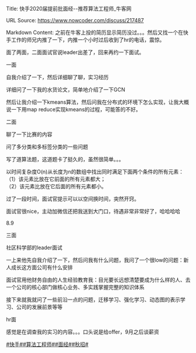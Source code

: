 Title: 快手2020届提前批面经--推荐算法工程师_牛客网

URL Source: https://www.nowcoder.com/discuss/217487

Markdown Content:
之前在牛客上投的简历显示简历没过。。。然后又找一个在快手工作的师兄内推了一下，内推一个小时过后收到了hr的电话，震惊。

面了两面，二面面试官说leader出差了，回来再约一下面试。

一面

自我介绍了一下，然后详细聊了聊，实习经历

详细问了一下我的水货论文，简单地介绍了一下GCN

然后让我介绍一下kmeans算法，然后问我在分布式的环境下怎么实现，让我大概说一下用map reduce实现kmeans的过程，可能答的不好。

二面

聊了一下比赛的内容

问了多分类和多标签分类的一些问题

写了道算法题，这道题卡了挺久的，虽然很简单。。。

以时间复杂度O(n)从长度为n的数组中找出同时满足下面两个条件的所有元素：  
（1）该元素比放在它前面的所有元素都大；  
（2）该元素比放在它后面的所有元素都小。

过了一段时间，面试官提示可以以空间换时间，突然开窍。

面试官很nice，主动加微信还把我送到大门口，待遇非常非常好了，哈哈哈哈

8.9

三面

社区科学部的leader面试

一上来他先自我介绍了一下，然后问我有什么问题，我问了一个很low的问题：新人成长这方面公司有什么安排

面试官用他财务自由的人生经验教育我：目光要长远想清楚要成为什么样的人、去一个公司的核心部门做核心业务、多实践掌握完整的知识体系

接下来就我就问了一些前沿一点的问题，迁移学习、强化学习、动态图的表示学习、公司的发展前景等等

hr面

感觉是在调查我的实习的内容。。。口头说是给offer，9月之后谈薪资

[#快手#](https://www.nowcoder.com/enterprise/898/discussion)[#算法工程师#](https://www.nowcoder.com/creation/subject/146d543971d045ba84b4b8a4dd573fff)[#面经#](https://www.nowcoder.com/creation/subject/928d551be73f40db82c0ed83286c8783)[#秋招#](https://www.nowcoder.com/creation/subject/002d6ce4eab1487f9cae3241b5322732)
